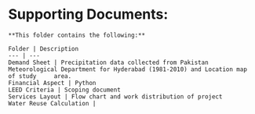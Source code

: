 # Supporting Documents:	
	
	**This folder contains the following:**
	
	Folder | Description
	--- | ---
	Demand Sheet | Precipitation data collected from Pakistan Meteorological Department for Hyderabad (1981-2010) and Location map of study 	area.
	Financial Aspect | Python
	LEED Criteria | Scoping document
	Services Layout | Flow chart and work distribution of project
	Water Reuse Calculation | 
